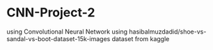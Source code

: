 # CNN-Project-2
using Convolutional Neural Network
using hasibalmuzdadid/shoe-vs-sandal-vs-boot-dataset-15k-images dataset from kaggle

